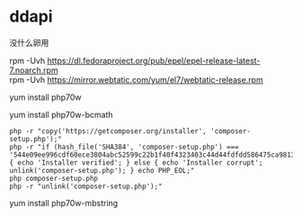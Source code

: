 # ddapi

没什么卵用


rpm -Uvh https://dl.fedoraproject.org/pub/epel/epel-release-latest-7.noarch.rpm    
rpm -Uvh https://mirror.webtatic.com/yum/el7/webtatic-release.rpm     

yum install php70w

yum install php70w-bcmath
```
php -r "copy('https://getcomposer.org/installer', 'composer-setup.php');"
php -r "if (hash_file('SHA384', 'composer-setup.php') === '544e09ee996cdf60ece3804abc52599c22b1f40f4323403c44d44fdfdd586475ca9813a858088ffbc1f233e9b180f061') { echo 'Installer verified'; } else { echo 'Installer corrupt'; unlink('composer-setup.php'); } echo PHP_EOL;"
php composer-setup.php
php -r "unlink('composer-setup.php');"
```

yum install php70w-mbstring
